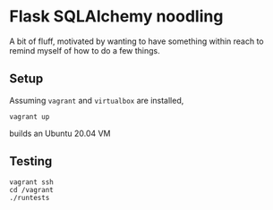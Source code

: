 # Flask SQLAlchemy noodling

A bit of fluff, motivated by wanting to have something within reach to
remind myself of how to do a few things.

## Setup

Assuming `vagrant` and `virtualbox` are installed,

    vagrant up

builds an Ubuntu 20.04 VM

## Testing

    vagrant ssh
    cd /vagrant
    ./runtests
